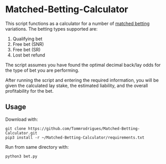 # Matched-Betting-Calculator

This script functions as a calculator for a number of [matched betting](https://en.wikipedia.org/wiki/Matched_betting) variations. The betting types supported are:

1. Qualifying bet
2. Free bet (SNR)
3. Free bet (SR)
4. Lost bet refund

The script assumes you have found the optimal decimal back/lay odds for the type of bet you are performing.

After running the script and entering the required information, you will be given the calculated lay stake, the estimated liability, and the overall profitability for the bet.

## Usage

Download with:
```
git clone https://github.com/Tommrodrigues/Matched-Betting-Calculator.git
pip3 install -r ~/Matched-Betting-Calculator/requirements.txt
```

Run from same directory with:
```
python3 bet.py
```


